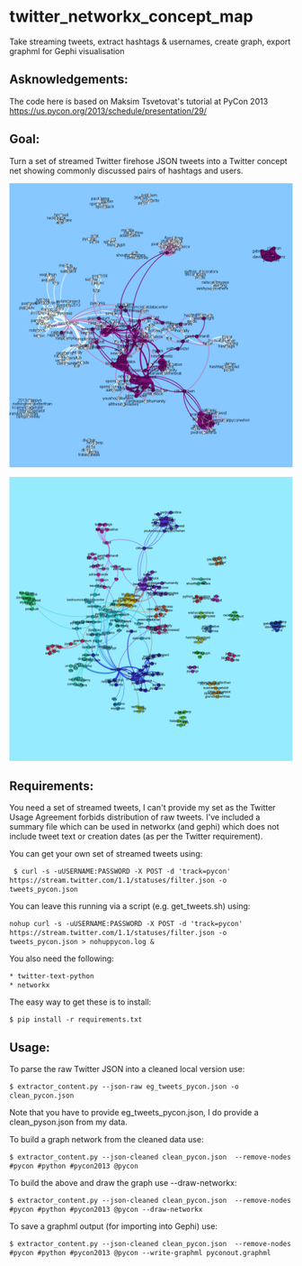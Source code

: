 twitter_networkx_concept_map
============================

Take streaming tweets, extract hashtags &amp; usernames, create graph, export graphml for Gephi visualisation

Asknowledgements:
----------------

The code here is based on Maksim Tsvetovat's tutorial at PyCon 2013 https://us.pycon.org/2013/schedule/presentation/29/

Goal:
----

Turn a set of streamed Twitter firehose JSON tweets into a Twitter concept net showing commonly discussed pairs of hashtags and users.

![Example usernames hashtags for pycon2013](pycon_output/pycon2013_hashtags_usernames.png?raw=true)

![Example usernames hashtags for pycon2013](pycon_output/pycon_tags_people_communities.png?raw=true)

Requirements:
------------

You need a set of streamed tweets, I can't provide my set as the Twitter Usage Agreement forbids distribution of raw tweets. I've included a summary file which can be used in networkx (and gephi) which does not include tweet text or creation dates (as per the Twitter requirement).

You can get your own set of streamed tweets using:

     $ curl -s -uUSERNAME:PASSWORD -X POST -d 'track=pycon' https://stream.twitter.com/1.1/statuses/filter.json -o tweets_pycon.json

You can leave this running via a script (e.g. get_tweets.sh) using:
    
    nohup curl -s -uUSERNAME:PASSWORD -X POST -d 'track=pycon' https://stream.twitter.com/1.1/statuses/filter.json -o tweets_pycon.json > nohuppycon.log &

You also need the following:

    * twitter-text-python
    * networkx

The easy way to get these is to install:

    $ pip install -r requirements.txt

Usage:
-----

To parse the raw Twitter JSON into a cleaned local version use:

    $ extractor_content.py --json-raw eg_tweets_pycon.json -o clean_pycon.json

Note that you have to provide eg_tweets_pycon.json, I do provide a clean_pyson.json from my data.

To build a graph network from the cleaned data use:

    $ extractor_content.py --json-cleaned clean_pycon.json  --remove-nodes #pycon #python #pycon2013 @pycon 

To build the above and draw the graph use --draw-networkx:

    $ extractor_content.py --json-cleaned clean_pycon.json  --remove-nodes #pycon #python #pycon2013 @pycon --draw-networkx

To save a graphml output (for importing into Gephi) use:

    $ extractor_content.py --json-cleaned clean_pycon.json  --remove-nodes #pycon #python #pycon2013 @pycon --write-graphml pyconout.graphml
